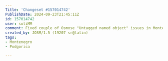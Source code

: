 ```yaml
---
Title: 'Changeset #157014742'
PublishDate: 2024-09-23T21:45:11Z
id: 157014742
user: soliMM
comment: Fixed couple of Osmose "Untagged named object" issues in Montenegro and also added some details on those objects
created_by: JOSM/1.5 (19207 sr@latin)
tags:
- Montenegro
- Podgorica

---
```

